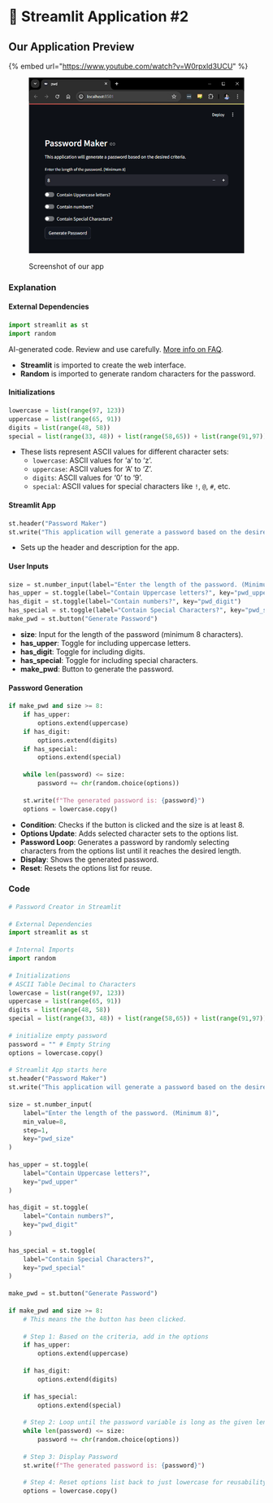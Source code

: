 # 💎 Streamlit Application #2

## Our Application Preview

{% embed url="https://www.youtube.com/watch?v=W0rpxld3UCU" %}



<figure><img src="../../.gitbook/assets/image (1) (1) (1) (1) (1).png" alt=""><figcaption><p>Screenshot of our app</p></figcaption></figure>

### Explanation

#### External Dependencies

```python
import streamlit as st
import random
```

AI-generated code. Review and use carefully. [More info on FAQ](https://www.bing.com/new#faq).

* **Streamlit** is imported to create the web interface.
* **Random** is imported to generate random characters for the password.

#### Initializations

```python
lowercase = list(range(97, 123))
uppercase = list(range(65, 91))
digits = list(range(48, 58))
special = list(range(33, 48)) + list(range(58,65)) + list(range(91,97)) + list(range(123,127))
```

* These lists represent ASCII values for different character sets:
  * `lowercase`: ASCII values for ‘a’ to ‘z’.
  * `uppercase`: ASCII values for ‘A’ to ‘Z’.
  * `digits`: ASCII values for ‘0’ to ‘9’.
  * `special`: ASCII values for special characters like `!`, `@`, `#`, etc.

#### Streamlit App

```python
st.header("Password Maker")
st.write("This application will generate a password based on the desired criteria.")
```

* Sets up the header and description for the app.

#### User Inputs

```python
size = st.number_input(label="Enter the length of the password. (Minimum 8)", min_value=8, step=1, key="pwd_size")
has_upper = st.toggle(label="Contain Uppercase letters?", key="pwd_upper")
has_digit = st.toggle(label="Contain numbers?", key="pwd_digit")
has_special = st.toggle(label="Contain Special Characters?", key="pwd_special")
make_pwd = st.button("Generate Password")
```

* **size**: Input for the length of the password (minimum 8 characters).
* **has\_upper**: Toggle for including uppercase letters.
* **has\_digit**: Toggle for including digits.
* **has\_special**: Toggle for including special characters.
* **make\_pwd**: Button to generate the password.

#### Password Generation

```python
if make_pwd and size >= 8:
    if has_upper:
        options.extend(uppercase)
    if has_digit:
        options.extend(digits)
    if has_special:
        options.extend(special)
    
    while len(password) <= size:
        password += chr(random.choice(options))
    
    st.write(f"The generated password is: {password}")
    options = lowercase.copy()
```

* **Condition**: Checks if the button is clicked and the size is at least 8.
* **Options Update**: Adds selected character sets to the options list.
* **Password Loop**: Generates a password by randomly selecting characters from the options list until it reaches the desired length.
* **Display**: Shows the generated password.
* **Reset**: Resets the options list for reuse.

### Code

```python
# Password Creator in Streamlit

# External Dependencies
import streamlit as st

# Internal Imports
import random

# Initializations
# ASCII Table Decimal to Characters
lowercase = list(range(97, 123))
uppercase = list(range(65, 91))
digits = list(range(48, 58))
special = list(range(33, 48)) + list(range(58,65)) + list(range(91,97)) + list(range(123,127))

# initialize empty password
password = "" # Empty String
options = lowercase.copy()

# Streamlit App starts here
st.header("Password Maker")
st.write("This application will generate a password based on the desired criteria.")

size = st.number_input(
    label="Enter the length of the password. (Minimum 8)",
    min_value=8,
    step=1,
    key="pwd_size"
)

has_upper = st.toggle(
    label="Contain Uppercase letters?",
    key="pwd_upper"
)

has_digit = st.toggle(
    label="Contain numbers?",
    key="pwd_digit"
)

has_special = st.toggle(
    label="Contain Special Characters?",
    key="pwd_special"
)

make_pwd = st.button("Generate Password")

if make_pwd and size >= 8:
    # This means the the button has been clicked.

    # Step 1: Based on the criteria, add in the options
    if has_upper:
        options.extend(uppercase)
    
    if has_digit:
        options.extend(digits)
    
    if has_special:
        options.extend(special)
    
    # Step 2: Loop until the password variable is long as the given length
    while len(password) <= size:
        password += chr(random.choice(options))
    
    # Step 3: Display Password
    st.write(f"The generated password is: {password}")

    # Step 4: Reset options list back to just lowercase for reusability
    options = lowercase.copy()

```
